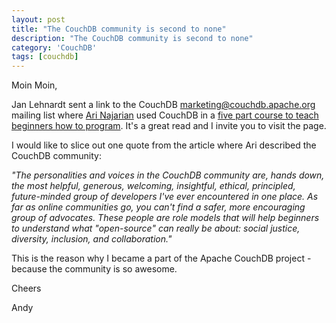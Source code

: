 ```yaml
---
layout: post
title: "The CouchDB community is second to none"
description: "The CouchDB community is second to none"
category: 'CouchDB'
tags: [couchdb]
---
```


Moin Moin,

Jan Lehnardt sent a link to the CouchDB [marketing@couchdb.apache.org](http://couchdb.apache.org/#marketing-mailing-list) mailing list where [Ari Najarian](https://twitter.com/stickbyatlas) used CouchDB in a [five part course to teach beginners how to program](http://www.torusoft.com/blog/5-days-of-code-curriculum-day-3). It's a great read and I invite you to visit the page.

I would like to slice out one quote from the article where Ari described the CouchDB community:

*"The personalities and voices in the CouchDB community are, hands down, the most helpful, generous, welcoming, insightful, ethical, principled, future-minded group of developers I've ever encountered in one place. As far as online communities go, you can't find a safer, more encouraging group of advocates. These people are role models that will help beginners to understand what "open-source" can really be about: social justice, diversity, inclusion, and collaboration."*

This is the reason why I became a part of the Apache CouchDB project - because the community is so awesome.

Cheers

Andy
